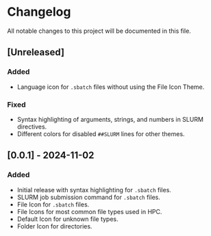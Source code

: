 # Changelog

All notable changes to this project will be documented in this file.

## [Unreleased]
### Added
- Language icon for `.sbatch` files without using the File Icon Theme.

### Fixed
- Syntax highlighting of arguments, strings, and numbers in SLURM directives.
- Different colors for disabled `##SLURM` lines for other themes.

## [0.0.1] - 2024-11-02
### Added
- Initial release with syntax highlighting for `.sbatch` files.
- SLURM job submission command for `.sbatch` files.
- File Icon for `.sbatch` files.
- File Icons for most common file types used in HPC.
- Default Icon for unknown file types.
- Folder Icon for directories.
